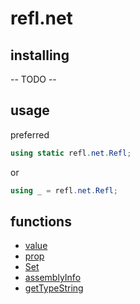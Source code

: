 # refl.net

## installing

-- TODO --

## usage

preferred

```csharp
using static refl.net.Refl;
```

or

```csharp
using _ = refl.net.Refl;
```

## functions

- [value](value)
- [prop](prop)
- [Set](Set)
- [assemblyInfo](assemblyInfo)
- [getTypeString](getTypeString)